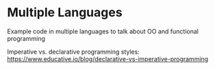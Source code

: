 # Multiple Languages
Example code in multiple languages to talk about OO and functional programming

Imperative vs. declarative programming styles: <https://www.educative.io/blog/declarative-vs-imperative-programming>
